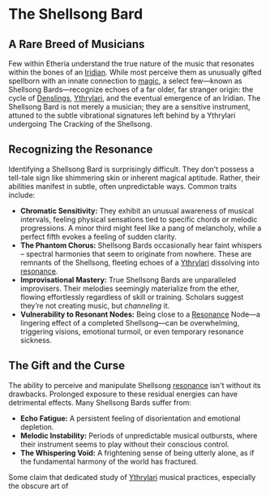 # The Shellsong Bard

## A Rare Breed of Musicians

Few within Etheria understand the true nature of the music that resonates within the bones of an [Iridian](/being/species/iridian.md). While most perceive them as unusually gifted spellborn with an innate connection to [magic](/structure/mechanic/magic.md), a select few—known as Shellsong Bards—recognize echoes of a far older, far stranger origin: the cycle of [Denslings](/being/species/denslings.md), [Ythrylari](/being/species/ythrylari.md), and the eventual emergence of an Iridian. The Shellsong Bard is not merely a musician; they are a sensitive instrument, attuned to the subtle vibrational signatures left behind by a Ythrylari undergoing The Cracking of the Shellsong.

## Recognizing the Resonance

Identifying a Shellsong Bard is surprisingly difficult. They don't possess a tell-tale sign like shimmering skin or inherent magical aptitude. Rather, their abilities manifest in subtle, often unpredictable ways. Common traits include:

*   **Chromatic Sensitivity:** They exhibit an unusual awareness of musical intervals, feeling physical sensations tied to specific chords or melodic progressions. A minor third might feel like a pang of melancholy, while a perfect fifth evokes a feeling of sudden clarity. 
*   **The Phantom Chorus:**  Shellsong Bards occasionally hear faint whispers – spectral harmonies that seem to originate from nowhere. These are remnants of the Shellsong, fleeting echoes of a [Ythrylari](/being/species/ythrylari.md) dissolving into [resonance](/structure/mechanic/resonance.md).
*   **Improvisational Mastery:** True Shellsong Bards are unparalleled improvisers. Their melodies seemingly materialize from the ether, flowing effortlessly regardless of skill or training. Scholars suggest they’re not creating music, but *channeling* it.
*   **Vulnerability to Resonant Nodes:** Being close to a [Resonance](/structure/mechanic/resonance.md) Node—a lingering effect of a completed Shellsong—can be overwhelming, triggering visions, emotional turmoil, or even temporary resonance sickness.

## The Gift and the Curse

The ability to perceive and manipulate Shellsong [resonance](/structure/mechanic/resonance.md) isn't without its drawbacks. Prolonged exposure to these residual energies can have detrimental effects. Many Shellsong Bards suffer from:

*   **Echo Fatigue:** A persistent feeling of disorientation and emotional depletion.
*   **Melodic Instability:** Periods of unpredictable musical outbursts, where their instrument seems to play without their conscious control.
*   **The Whispering Void:** A frightening sense of being utterly alone, as if the fundamental harmony of the world has fractured.

Some claim that dedicated study of [Ythrylari](/being/species/ythrylari.md) musical practices, especially the obscure art of 
